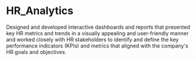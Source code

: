 # HR_Analytics
Designed and developed interactive dashboards and reports that presented key HR metrics and trends in a visually appealing and user-friendly manner and worked closely with HR stakeholders to identify and define the key performance indicators (KPIs) and metrics that aligned with the company's HR goals and objectives.
